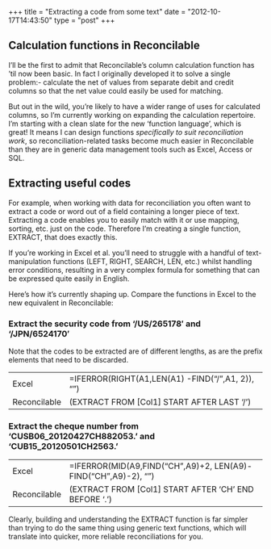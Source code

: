 +++
title = "Extracting a code from some text"
date = "2012-10-17T14:43:50"
type = "post"
+++
## Calculation functions in Reconcilable

I’ll be the first to admit that Reconcilable’s column calculation function has ’til now been basic. In fact I originally developed it to solve a single problem:- calculate the net of values from separate debit and credit columns so that the net value could easily be used for matching.

But out in the wild, you’re likely to have a wider range of uses for calculated columns, so I’m currently working on expanding the calculation repertoire. I’m starting with a clean slate for the new ‘function language’, which is great! It means I can design functions *specifically to suit reconciliation work*, so reconciliation-related tasks become much easier in Reconcilable than they are in generic data management tools such as Excel, Access or SQL.

## Extracting useful codes

For example, when working with data for reconciliation you often want to extract a code or word out of a field containing a longer piece of text. Extracting a code enables you to easily match with it or use mapping, sorting, etc. just on the code.  Therefore I’m creating a single function, EXTRACT, that does exactly this.

If you’re working in Excel et al. you’ll need to struggle with a handful of text-manipulation functions (LEFT, RIGHT, SEARCH, LEN, etc.) whilst handling error conditions, resulting in a very complex formula for something that can be expressed quite easily in English.

Here’s how it’s currently shaping up. Compare the functions in Excel to the new equivalent in Reconcilable:

### Extract the security code from ‘/US/265178′ and ‘/JPN/6524170′

Note that the codes to be extracted are of different lengths, as are the prefix elements that need to be discarded.

<table>
<tr><td>Excel</td><td>=IFERROR(RIGHT(A1,LEN(A1) -FIND(“/”,A1, 2)), “”)</td></tr>
<tr><td>Reconcilable</td><td>(EXTRACT FROM [Col1] START AFTER LAST ‘/’)</td></tr>
</table>

### Extract the cheque number from ‘CUSB06_20120427CH882053.’ and ‘CUB15_20120501CH2563.’

<table>
<tr><td>Excel</td><td>=IFERROR(MID(A9,FIND(“CH”,A9)+2, LEN(A9)-FIND(“CH”,A9)-2), “”)</td></tr>
<tr><td>Reconcilable</td><td>(EXTRACT FROM [Col1] START AFTER ‘CH’ END BEFORE ‘.’)</td></tr>
</table>

Clearly, building and understanding the EXTRACT function is far simpler than trying to do the same thing using generic text functions, which will translate into quicker, more reliable reconciliations for you.
